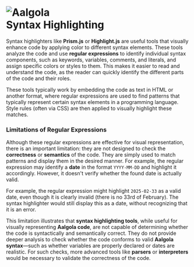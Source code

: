 
<h1>
  <img src="./aalgola.svg" alt="Aalgola"/><br>
  Syntax Highlighting
</h1>

Syntax highlighters like **Prism.js** or **Highlight.js** are useful tools that visually enhance code by
applying color to different syntax elements. These tools analyze the code and use **regular expressions**
to identify individual syntax components, such as keywords, variables, comments, and literals, and assign
specific colors or styles to them. This makes it easier to read and understand the code, as the reader can
quickly identify the different parts of the code and their roles.

These tools typically work by embedding the code as text in HTML or another format, where regular
expressions are used to find patterns that typically represent certain syntax elements in a programming
language. Style rules (often via CSS) are then applied to visually highlight these matches.

### Limitations of Regular Expressions

Although these regular expressions are effective for visual representation, there is an important limitation: they
are not designed to check the **correctness** or **semantics** of the code. They are simply used to match
patterns and display them in the desired manner. For example, the regular expression may identify a **date**
in the format `YYYY-MM-DD` and highlight it accordingly. However, it doesn't verify whether the found date
is actually valid.

For example, the regular expression might highlight `2025-02-33` as a valid date, even though it is clearly
invalid (there is no 33rd of February). The syntax highlighter would still display this as a date, without
recognizing that it is an error.

This limitation illustrates that **syntax highlighting tools**, while useful for visually representing
**Aalgola code**, are not capable of determining whether the code is syntactically and semantically
correct. They do not provide deeper analysis to check whether the code conforms to valid
**Aalgola syntax**—such as whether variables are properly declared or dates are realistic. For such checks,
more advanced tools like **parsers** or **interpreters** would be necessary to validate the correctness
of the code.

